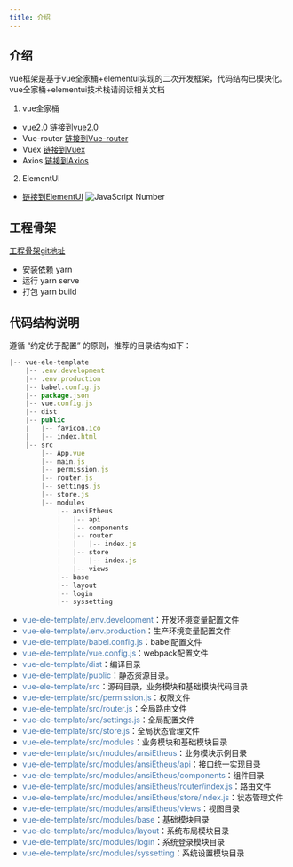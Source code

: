 ```yaml
---
title: 介绍
---
```

## 介绍
vue框架是基于vue全家桶+elementui实现的二次开发框架，代码结构已模块化。vue全家桶+elementui技术栈请阅读相关文档
1. vue全家桶
+ vue2.0 [链接到vue2.0](https://cn.vuejs.org/)
+ Vue-router [链接到Vue-router](https://router.vuejs.org/zh/)
+ Vuex [链接到Vuex](https://vuex.vuejs.org/zh/)
+ Axios [链接到Axios](https://www.kancloud.cn/yunye/axios/234845)
2. ElementUI
+ [链接到ElementUI](https://element.eleme.cn/#/)
![JavaScript Number](/frontend/vue/induce/elementui.png)
## 工程骨架
[工程骨架git地址](http://192.168.0.66/frontGroup/single/xjj-single-pro.git)
+ 安装依赖
yarn
+ 运行
yarn serve
+ 打包
yarn build
## 代码结构说明
遵循 “约定优于配置” 的原则，推荐的目录结构如下：
```js
|-- vue-ele-template
    |-- .env.development
    |-- .env.production
    |-- babel.config.js
    |-- package.json
    |-- vue.config.js
    |-- dist
    |-- public
    |   |-- favicon.ico
    |   |-- index.html
    |-- src
        |-- App.vue
        |-- main.js
        |-- permission.js
        |-- router.js
        |-- settings.js
        |-- store.js
        |-- modules
            |-- ansiEtheus
            |   |-- api
            |   |-- components
            |   |-- router
            |   |   |-- index.js
            |   |-- store
            |   |   |-- index.js
            |   |-- views
            |-- base
            |-- layout
            |-- login
            |-- syssetting
```
+ <font color=#477BB2>vue-ele-template/.env.development</font>：开发环境变量配置文件
+ <font color=#477BB2>vue-ele-template/.env.production</font>：生产环境变量配置文件
+ <font color=#477BB2>vue-ele-template/babel.config.js</font>：babel配置文件
+ <font color=#477BB2>vue-ele-template/vue.config.js</font>：webpack配置文件
+ <font color=#477BB2>vue-ele-template/dist</font>：编译目录
+ <font color=#477BB2>vue-ele-template/public</font>：静态资源目录。
+ <font color=#477BB2>vue-ele-template/src</font>：源码目录，业务模块和基础模块代码目录
+ <font color=#477BB2>vue-ele-template/src/permission.js</font>：权限文件
+ <font color=#477BB2>vue-ele-template/src/router.js</font>：全局路由文件
+ <font color=#477BB2>vue-ele-template/src/settings.js</font>：全局配置文件
+ <font color=#477BB2>vue-ele-template/src/store.js</font>：全局状态管理文件
+ <font color=#477BB2>vue-ele-template/src/modules</font>：业务模块和基础模块目录
+ <font color=#477BB2>vue-ele-template/src/modules/ansiEtheus</font>：业务模块示例目录
+ <font color=#477BB2>vue-ele-template/src/modules/ansiEtheus/api</font>：接口统一实现目录
+ <font color=#477BB2>vue-ele-template/src/modules/ansiEtheus/components</font>：组件目录
+ <font color=#477BB2>vue-ele-template/src/modules/ansiEtheus/router/index.js</font>：路由文件
+ <font color=#477BB2>vue-ele-template/src/modules/ansiEtheus/store/index.js</font>：状态管理文件
+ <font color=#477BB2>vue-ele-template/src/modules/ansiEtheus/views</font>：视图目录
+ <font color=#477BB2>vue-ele-template/src/modules/base</font>：基础模块目录
+ <font color=#477BB2>vue-ele-template/src/modules/layout</font>：系统布局模块目录
+ <font color=#477BB2>vue-ele-template/src/modules/login</font>：系统登录模块目录
+ <font color=#477BB2>vue-ele-template/src/modules/syssetting</font>：系统设置模块目录